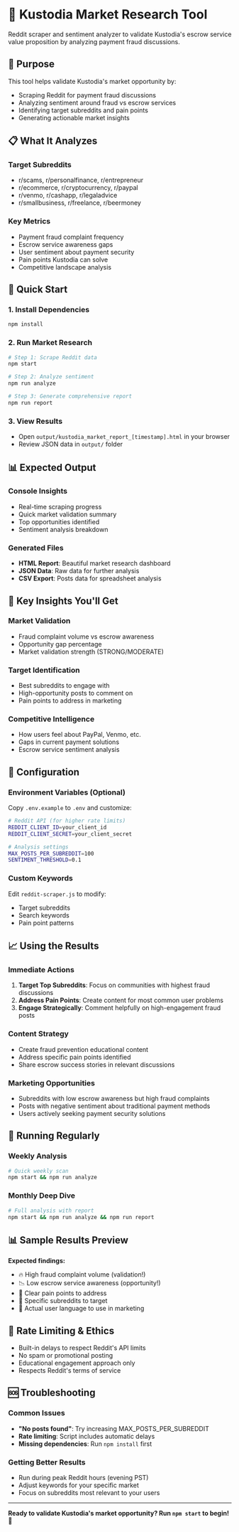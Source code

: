 # 🚀 Kustodia Market Research Tool

Reddit scraper and sentiment analyzer to validate Kustodia's escrow service value proposition by analyzing payment fraud discussions.

## 🎯 Purpose

This tool helps validate Kustodia's market opportunity by:
- Scraping Reddit for payment fraud discussions
- Analyzing sentiment around fraud vs escrow services
- Identifying target subreddits and pain points
- Generating actionable market insights

## 📋 What It Analyzes

### Target Subreddits
- r/scams, r/personalfinance, r/entrepreneur
- r/ecommerce, r/cryptocurrency, r/paypal
- r/venmo, r/cashapp, r/legaladvice
- r/smallbusiness, r/freelance, r/beermoney

### Key Metrics
- Payment fraud complaint frequency
- Escrow service awareness gaps
- User sentiment about payment security
- Pain points Kustodia can solve
- Competitive landscape analysis

## 🚀 Quick Start

### 1. Install Dependencies
```bash
npm install
```

### 2. Run Market Research
```bash
# Step 1: Scrape Reddit data
npm start

# Step 2: Analyze sentiment
npm run analyze

# Step 3: Generate comprehensive report
npm run report
```

### 3. View Results
- Open `output/kustodia_market_report_[timestamp].html` in your browser
- Review JSON data in `output/` folder

## 📊 Expected Output

### Console Insights
- Real-time scraping progress
- Quick market validation summary
- Top opportunities identified
- Sentiment analysis breakdown

### Generated Files
- **HTML Report**: Beautiful market research dashboard
- **JSON Data**: Raw data for further analysis
- **CSV Export**: Posts data for spreadsheet analysis

## 🎯 Key Insights You'll Get

### Market Validation
- Fraud complaint volume vs escrow awareness
- Opportunity gap percentage
- Market validation strength (STRONG/MODERATE)

### Target Identification
- Best subreddits to engage with
- High-opportunity posts to comment on
- Pain points to address in marketing

### Competitive Intelligence
- How users feel about PayPal, Venmo, etc.
- Gaps in current payment solutions
- Escrow service sentiment analysis

## 🔧 Configuration

### Environment Variables (Optional)
Copy `.env.example` to `.env` and customize:

```bash
# Reddit API (for higher rate limits)
REDDIT_CLIENT_ID=your_client_id
REDDIT_CLIENT_SECRET=your_client_secret

# Analysis settings
MAX_POSTS_PER_SUBREDDIT=100
SENTIMENT_THRESHOLD=0.1
```

### Custom Keywords
Edit `reddit-scraper.js` to modify:
- Target subreddits
- Search keywords
- Pain point patterns

## 📈 Using the Results

### Immediate Actions
1. **Target Top Subreddits**: Focus on communities with highest fraud discussions
2. **Address Pain Points**: Create content for most common user problems
3. **Engage Strategically**: Comment helpfully on high-engagement fraud posts

### Content Strategy
- Create fraud prevention educational content
- Address specific pain points identified
- Share escrow success stories in relevant discussions

### Marketing Opportunities
- Subreddits with low escrow awareness but high fraud complaints
- Posts with negative sentiment about traditional payment methods
- Users actively seeking payment security solutions

## 🔄 Running Regularly

### Weekly Analysis
```bash
# Quick weekly scan
npm start && npm run analyze
```

### Monthly Deep Dive
```bash
# Full analysis with report
npm start && npm run analyze && npm run report
```

## 📊 Sample Results Preview

**Expected findings:**
- 🔥 High fraud complaint volume (validation!)
- 📉 Low escrow service awareness (opportunity!)
- 🎯 Clear pain points to address
- 📍 Specific subreddits to target
- 💬 Actual user language to use in marketing

## 🚨 Rate Limiting & Ethics

- Built-in delays to respect Reddit's API limits
- No spam or promotional posting
- Educational engagement approach only
- Respects Reddit's terms of service

## 🆘 Troubleshooting

### Common Issues
- **"No posts found"**: Try increasing MAX_POSTS_PER_SUBREDDIT
- **Rate limiting**: Script includes automatic delays
- **Missing dependencies**: Run `npm install` first

### Getting Better Results
- Run during peak Reddit hours (evening PST)
- Adjust keywords for your specific market
- Focus on subreddits most relevant to your users

---

**Ready to validate Kustodia's market opportunity? Run `npm start` to begin!** 🚀
